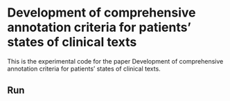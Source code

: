 # Development of comprehensive annotation criteria for patients’ states of clinical texts

This is the experimental code for the paper Development of comprehensive annotation criteria for patients’ states of clinical texts.

## Run
